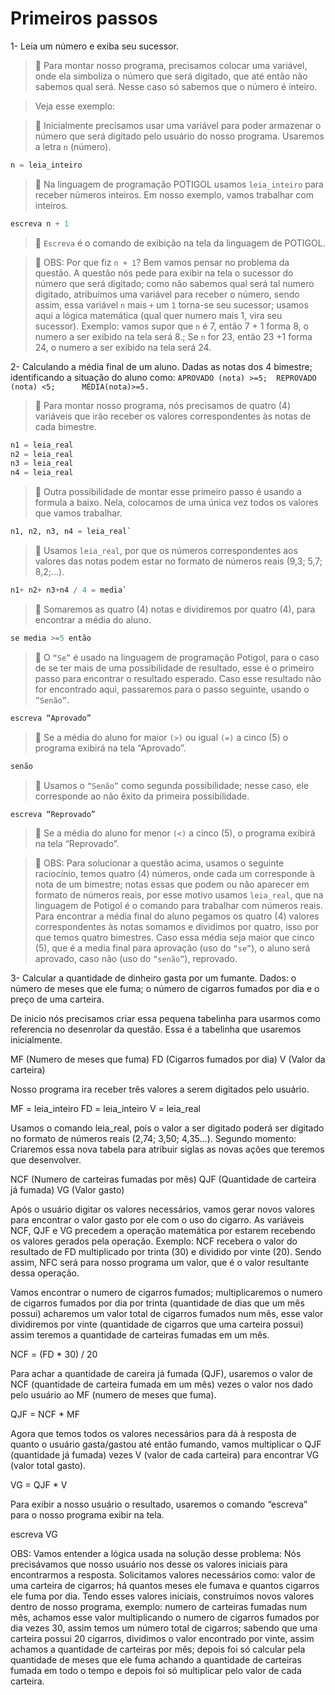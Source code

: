 # Primeiros passos

1-	Leia um número e exiba seu sucessor.

>   :shrimp: Para montar nosso programa, precisamos colocar uma variável, onde ela simboliza o número que será digitado,  que até então não sabemos qual será.
>   Nesse caso só sabemos que o número é inteiro.

>Veja esse exemplo:

>   :shrimp: Inicialmente precisamos usar uma variável para poder armazenar o número que será digitado pelo usuário do nosso programa.
>   Usaremos a letra `n` (número).

````python
n = leia_inteiro
````

>   :shrimp: Na linguagem de programação POTIGOL usamos `leia_inteiro` para receber números inteiros. Em nosso exemplo, vamos trabalhar com inteiros. 

````python
escreva n + 1
````

>    :shrimp: `Escreva` é o comando de exibição na tela da linguagem de POTIGOL.

>    :shrimp: OBS: Por que fiz `n + 1`? Bem vamos pensar no problema da questão. A questão nós pede para exibir na tela o sucessor do número que será digitado; como não sabemos qual será tal numero digitado, atribuímos uma variável para receber o número, sendo assim, essa variável `n` mais `+` um `1` torna-se seu sucessor; usamos aqui a lógica matemática (qual quer numero mais 1, vira seu sucessor). Exemplo: vamos supor que `n` é 7, então 7 + 1 forma 8, o numero a ser exibido na tela será 8.; Se `n` for 23, então 23 +1 forma 24, o numero a ser exibido na tela será 24.



2- Calculando a média final de um aluno. Dadas as notas dos 4 bimestre; identificando a situação do aluno como: `APROVADO (nota) >=5;  REPROVADO (nota) <5;      MÉDIA(nota)>=5.`

>   :shrimp: Para montar nosso programa, nós precisamos de quatro (4) variáveis que irão receber os valores correspondentes às notas de cada bimestre. 

````python
n1 = leia_real
n2 = leia_real
n3 = leia_real
n4 = leia_real
````

>   :shrimp: Outra possibilidade de montar esse primeiro passo é usando a formula a baixo. Nela, colocamos de uma única vez todos os valores que vamos trabalhar.

````python
n1, n2, n3, n4 = leia_real`
````
>   :shrimp: Usamos `leia_real`, por que os números correspondentes aos valores das notas podem estar no formato de números reais (9,3; 5,7; 8,2;...).

````python
n1+ n2+ n3+n4 / 4 = media`
````
>   :shrimp: Somaremos as quatro (4) notas e dividiremos por quatro (4), para encontrar a média do aluno.

````python
se media >=5 então
````
>   :shrimp: O `“Se”` é usado na linguagem de programação Potigol, para o caso de se ter mais de uma possibilidade de resultado, esse é o primeiro passo para encontrar o resultado esperado. Caso esse resultado não for encontrado aqui, passaremos para o passo seguinte, usando o `”Senão”`.

````python
escreva “Aprovado”
````

>   :shrimp: Se a média do aluno for maior `(>)` ou igual `(=)` a cinco (5) o programa exibirá na tela “Aprovado”. 

````python
senão
````

>   :shrimp: Usamos o `“Senão”` como segunda possibilidade; nesse caso, ele corresponde ao não êxito da primeira possibilidade. 

````python
escreva “Reprovado”
````

>   :shrimp: Se a média do aluno for menor `(<)` a cinco (5), o programa exibirá na tela “Reprovado”.

>   :shrimp: OBS: Para solucionar a questão acima, usamos o seguinte raciocínio, temos quatro (4) números, onde cada um corresponde à nota de um bimestre; notas essas que podem ou não aparecer em formato de números reais, por esse motivo usamos `leia_real`, que na linguagem de Potigol é o comando para trabalhar com números reais. Para encontrar a média final do aluno pegamos os quatro (4) valores correspondentes às notas somamos e dividimos por quatro, isso por que temos quatro bimestres. Caso essa média seja maior que cinco (5), que é a media final para aprovação (uso do `“se”`), o aluno será aprovado, caso não (uso do `“senão”`), reprovado. 


3- Calcular a quantidade de dinheiro gasta por um fumante. Dados: o número de meses que ele fuma; o número de cigarros fumados por dia e o preço de uma carteira.

De inicio nós precisamos criar essa pequena tabelinha para usarmos como referencia no desenrolar da questão. Essa é a tabelinha que usaremos inicialmente. 

MF (Numero de meses que fuma)
FD (Cigarros fumados por dia)
V (Valor da carteira)

Nosso programa ira receber três valores a serem digitados pelo usuário. 

MF = leia_inteiro
FD = leia_inteiro
V = leia_real

Usamos o comando leia_real, pois o valor a ser digitado poderá ser digitado no formato de números reais (2,74; 3,50; 4,35...).
Segundo momento: Criaremos essa nova tabela para atribuir siglas as novas ações que teremos que desenvolver. 

NCF (Numero de carteiras fumadas por mês)
QJF (Quantidade de carteira já fumada)
VG (Valor gasto)

Após o usuário digitar os valores necessários, vamos gerar novos valores para encontrar o valor gasto por ele com o uso do cigarro.
As variáveis NCF, QJF e VG precedem a operação matemática por estarem recebendo os valores gerados pela operação. Exemplo: NCF recebera o valor do resultado de FD multiplicado por trinta (30) e dividido por vinte (20). Sendo assim, NFC será para nosso programa um valor, que é o valor resultante dessa operação. 

Vamos encontrar o numero de cigarros fumados; multiplicaremos o numero de cigarros fumados por dia por trinta (quantidade de dias que um mês possui) acharemos um valor total de cigarros fumados num mês, esse valor dividiremos por vinte (quantidade de cigarros que uma carteira possui) assim teremos a quantidade de carteiras fumadas em um mês. 

NCF = (FD * 30) / 20

Para achar a quantidade de careira já fumada (QJF), usaremos o valor de NCF (quantidade de carteira fumada em um mês) vezes o valor nos dado pelo usuário ao MF (numero de meses que fuma).

QJF = NCF * MF 

Agora que temos todos os valores necessários para dá à resposta de quanto o usuário gasta/gastou até então fumando, vamos multiplicar o QJF (quantidade já fumada) vezes V (valor de cada carteira) para encontrar VG (valor total gasto).

VG = QJF * V 

Para exibir a nosso usuário o resultado, usaremos o comando “escreva” para o nosso programa exibir na tela. 

escreva VG

OBS: Vamos entender a lógica usada na solução desse problema: Nós precisávamos que nosso usuário nos desse os valores iniciais para encontrarmos a resposta. Solicitamos valores necessários como: valor de uma carteira de cigarros; há quantos meses ele fumava e quantos cigarros ele fuma por dia. Tendo esses valores iniciais, construímos novos valores dentro de nosso programa, exemplo: numero de carteiras fumadas num mês, achamos esse valor multiplicando o numero de cigarros fumados por dia vezes 30, assim temos um número total de cigarros; sabendo que uma carteira possui 20 cigarros, dividimos o valor encontrado por vinte, assim achamos a quantidade de carteiras por mês; depois foi só calcular pela quantidade de meses que ele fuma achando a quantidade de carteiras fumada em todo o tempo e depois foi só multiplicar pelo valor de cada carteira.

